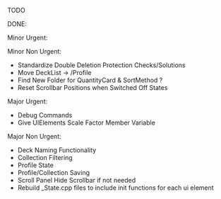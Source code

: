 TODO

DONE:

Minor Urgent:

Minor Non Urgent:
- Standardize Double Deletion Protection Checks/Solutions
- Move DeckList -> /Profile
- Find New Folder for QuantityCard & SortMethod ?
- Reset Scrollbar Positions when Switched Off States

Major Urgent:
- Debug Commands
- Give UIElements Scale Factor Member Variable

Major Non Urgent:
- Deck Naming Functionality
- Collection Filtering
- Profile State
- Profile/Collection Saving
- Scroll Panel Hide Scrollbar if not needed
- Rebuild _State.cpp files to include init functions for each ui element